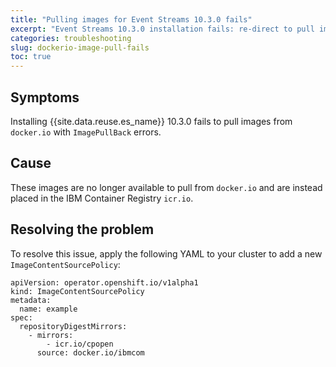 ```yaml
---
title: "Pulling images for Event Streams 10.3.0 fails"
excerpt: "Event Streams 10.3.0 installation fails: re-direct to pull images from to icr.io"
categories: troubleshooting
slug: dockerio-image-pull-fails
toc: true
---
```


## Symptoms

Installing {{site.data.reuse.es_name}} 10.3.0 fails to pull images from `docker.io` with `ImagePullBack` errors.

## Cause 

These images are no longer available to pull from `docker.io` and are instead placed in the IBM Container Registry `icr.io`.

## Resolving the problem

To resolve this issue, apply the following YAML to your cluster to add a new `ImageContentSourcePolicy`:

```
apiVersion: operator.openshift.io/v1alpha1
kind: ImageContentSourcePolicy
metadata:
  name: example
spec:
  repositoryDigestMirrors:
    - mirrors:
        - icr.io/cpopen
      source: docker.io/ibmcom
```
